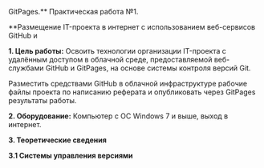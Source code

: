 GitPages.**
Практическая работа №1.

**Размещение IT-проекта в интернет с использованием веб-сервисов GitHub и

**1. Цель работы:** Освоить технологии организации IT-проекта с удалённым
доступом в облачной среде, предоставляемой веб-службами GitHub и GitPages, на
основе системы контроля версий Git.

Разместить средствами GitHub в облачной инфраструктуре рабочие файлы проекта по
написанию реферата и опубликовать через GitPages результаты работы.

**2. Оборудование:** Компьютер с ОС Windows 7 и выше, выход в интернет.

**3. Теоретические сведения**

**3.1 Системы управления версиями**
